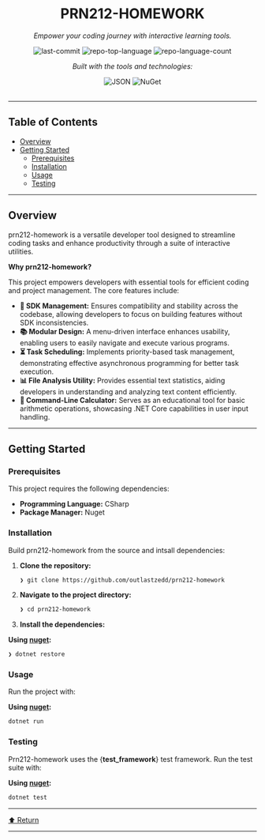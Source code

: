 <div id="top">

<!-- HEADER STYLE: CLASSIC -->
<div align="center">


# PRN212-HOMEWORK

<em>Empower your coding journey with interactive learning tools.</em>

<!-- BADGES -->
<img src="https://img.shields.io/github/last-commit/outlastzedd/prn212-homework?style=flat&logo=git&logoColor=white&color=0080ff" alt="last-commit">
<img src="https://img.shields.io/github/languages/top/outlastzedd/prn212-homework?style=flat&color=0080ff" alt="repo-top-language">
<img src="https://img.shields.io/github/languages/count/outlastzedd/prn212-homework?style=flat&color=0080ff" alt="repo-language-count">

<em>Built with the tools and technologies:</em>

<img src="https://img.shields.io/badge/JSON-000000.svg?style=flat&logo=JSON&logoColor=white" alt="JSON">
<img src="https://img.shields.io/badge/NuGet-004880.svg?style=flat&logo=NuGet&logoColor=white" alt="NuGet">

</div>
<br>

---

## Table of Contents

- [Overview](#overview)
- [Getting Started](#getting-started)
    - [Prerequisites](#prerequisites)
    - [Installation](#installation)
    - [Usage](#usage)
    - [Testing](#testing)

---

## Overview

prn212-homework is a versatile developer tool designed to streamline coding tasks and enhance productivity through a suite of interactive utilities.

**Why prn212-homework?**

This project empowers developers with essential tools for efficient coding and project management. The core features include:

- **🔧 SDK Management:** Ensures compatibility and stability across the codebase, allowing developers to focus on building features without SDK inconsistencies.
- **📚 Modular Design:** A menu-driven interface enhances usability, enabling users to easily navigate and execute various programs.
- **⏳ Task Scheduling:** Implements priority-based task management, demonstrating effective asynchronous programming for better task execution.
- **📊 File Analysis Utility:** Provides essential text statistics, aiding developers in understanding and analyzing text content efficiently.
- **🧮 Command-Line Calculator:** Serves as an educational tool for basic arithmetic operations, showcasing .NET Core capabilities in user input handling.

---

## Getting Started

### Prerequisites

This project requires the following dependencies:

- **Programming Language:** CSharp
- **Package Manager:** Nuget

### Installation

Build prn212-homework from the source and intsall dependencies:

1. **Clone the repository:**

    ```sh
    ❯ git clone https://github.com/outlastzedd/prn212-homework
    ```

2. **Navigate to the project directory:**

    ```sh
    ❯ cd prn212-homework
    ```

3. **Install the dependencies:**

**Using [nuget](https://docs.microsoft.com/en-us/dotnet/csharp/):**

```sh
❯ dotnet restore
```

### Usage

Run the project with:

**Using [nuget](https://docs.microsoft.com/en-us/dotnet/csharp/):**

```sh
dotnet run
```

### Testing

Prn212-homework uses the {__test_framework__} test framework. Run the test suite with:

**Using [nuget](https://docs.microsoft.com/en-us/dotnet/csharp/):**

```sh
dotnet test
```

---

<div align="left"><a href="#top">⬆ Return</a></div>

---
